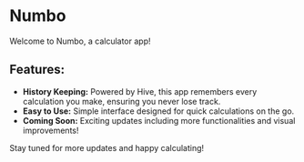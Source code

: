 # Numbo

Welcome to Numbo, a calculator app!

## Features:
- **History Keeping:** Powered by Hive, this app remembers every calculation you make, ensuring you never lose track.
- **Easy to Use:** Simple interface designed for quick calculations on the go.
- **Coming Soon:** Exciting updates including more functionalities and visual improvements!

Stay tuned for more updates and happy calculating!
